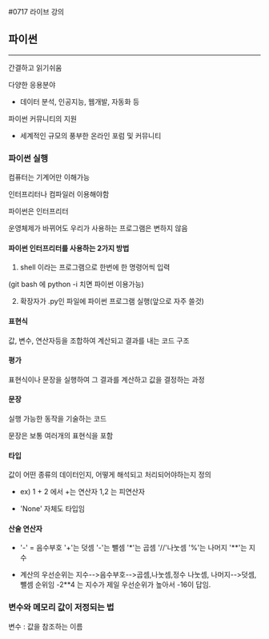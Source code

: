 #0717 라이브 강의

## 파이썬
---

간결하고 읽기쉬움

다양한 응용분야
+ 데이터 분석, 인공지능, 웹개발, 자동화 등

파이썬 커뮤니티의 지원
+ 세계적인 규모의 풍부한 온라인 포럼 및 커뮤니티

### 파이썬 실행

컴퓨터는 기계어만 이해가능

인터프리터나 컴파일러 이용해야함

파이썬은 인터프리터 

운영체제가 바뀌어도 우리가 사용하는 프로그램은 변하지 않음

#### 파이썬 인터프리터를 사용하는 2가지 방법
1. shell 이라는 프로그램으로 한번에 한 명령어씩 입력

(git bash 에 python -i 치면 파이썬 이용가능)

2. 확장자가 .py인 파일에 파이썬 프로그램 실행(앞으로 자주 쓸것)

#### 표현식

값, 변수, 연산자등을 조합하여 계산되고 결과를 내는 코드 구조

#### 평가

표현식이나 문장을 실행하여 그 결과를 계산하고 값을 결정하는 과정

#### 문장

실행 가능한 동작을 기술하는 코드

문장은 보통 여러개의 표현식을 포함

#### 타입

값이 어떤 종류의 데이터인지, 어떻게 해석되고 처리되어야하는지 정의

+ ex) 1 + 2 에서 +는 연산자 1,2 는 피연산자

 + 'None' 자체도 타입임

#### 산술 연산자

- '-' = 음수부호 '+'는 덧셈 '-'는 뺄셈 '*'는 곱셈 '//'나눗셈 '%'는 나머지 '**'는 지수
+ 계산의 우선순위는 지수-->음수부호-->곱셈,나눗셈,정수 나눗셈, 나머지-->덧셈,뺄셈 순위임
-2**4 는 지수가 제일 우선순위가 높아서 -16이 답임.

### 변수와 메모리 값이 저정되는 법

변수 : 값을 참조하는 이름
